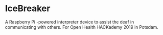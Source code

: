 # IceBreaker
A Raspberry Pi -powered interpreter device to assist the deaf in communicating with others. For Open Health HACKademy 2019 in Potsdam.
